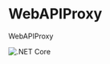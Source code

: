 # WebAPIProxy
WebAPIProxy

![.NET Core](https://github.com/ValHazelwood/WebAPIProxy/workflows/.NET%20Core/badge.svg)
